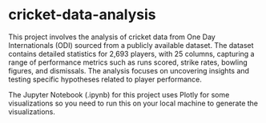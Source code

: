 # cricket-data-analysis

This project involves the analysis of cricket data from One Day Internationals (ODI) sourced from a publicly available dataset. The dataset contains detailed statistics for 2,693 players, with 25 columns, capturing a range of performance metrics such as runs scored, strike rates, bowling figures, and dismissals. The analysis focuses on uncovering insights and testing specific hypotheses related to player performance.

The Jupyter Notebook (.ipynb) for this project uses Plotly for some visualizations so you need to run this on your local machine to generate the visualizations.
